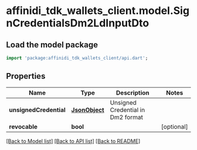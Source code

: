 # affinidi_tdk_wallets_client.model.SignCredentialsDm2LdInputDto

## Load the model package

```dart
import 'package:affinidi_tdk_wallets_client/api.dart';
```

## Properties

| Name                   | Type                  | Description                       | Notes      |
| ---------------------- | --------------------- | --------------------------------- | ---------- |
| **unsignedCredential** | [**JsonObject**](.md) | Unsigned Credential in Dm2 format |
| **revocable**          | **bool**              |                                   | [optional] |

[[Back to Model list]](../README.md#documentation-for-models) [[Back to API list]](../README.md#documentation-for-api-endpoints) [[Back to README]](../README.md)

